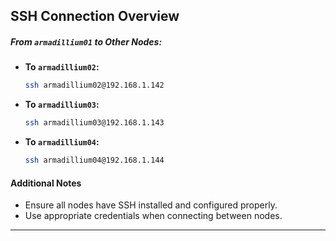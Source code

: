 ## SSH Connection Overview

##### From `armadillium01` to Other Nodes:
- **To `armadillium02`:**
  ```bash
  ssh armadillium02@192.168.1.142
  ```

- **To `armadillium03`:**
  ```bash
  ssh armadillium03@192.168.1.143
  ```

- **To `armadillium04`:**
  ```bash
  ssh armadillium04@192.168.1.144
  ```
  
#### Additional Notes
- Ensure all nodes have SSH installed and configured properly.
- Use appropriate credentials when connecting between nodes.

---
